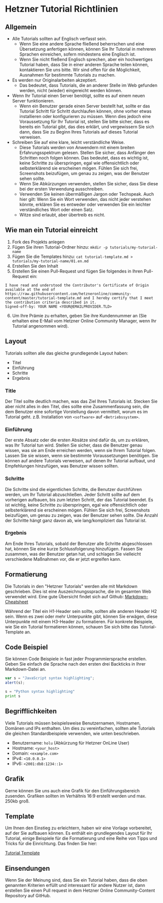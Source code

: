 # Hetzner Tutorial Richtlinien

## Allgemein
* Alle Tutorials sollten auf Englisch verfasst sein.
  * Wenn Sie eine andere Sprache fließend beherrschen und eine Übersetzung anfertigen können, können Sie Ihr Tutorial in mehreren Sprachen einreichen, sofern mindestens eine Englisch ist.
  * Wenn Sie nicht fließend Englisch sprechen, aber ein hochwertiges Tutorial haben, dass Sie in einer anderen Sprache teilen können, kontaktieren Sie uns bitte. Wir sind offen für die Möglichkeit, Ausnahmen für bestimmte Tutorials zu machen.
* Es werden nur Originalarbeiten akzeptiert.
  * Das bedeutet, dass Tutorials, die an anderer Stelle im Web gefunden werden, nicht (wieder) eingereicht werden können.
* Wenn Ihr Tutorial einen Server benötigt, sollte es auf einem neuen Server funktionieren.
  * Wenn ein Benutzer gerade einen Server bestellt hat, sollte er das Tutorial Schritt für Schritt durchlaufen können, ohne vorher etwas installieren oder konfigurieren zu müssen. Wenn dies jedoch eine Voraussetzung für Ihr Tutorial ist, stellen Sie bitte sicher, dass es bereits ein Tutorial gibt, das dies erklärt, und vergewissern Sie sich dann, dass Sie zu Beginn Ihres Tutorials auf dieses Tutorial verweisen.
* Schreiben Sie auf eine klare, leicht verständliche Weise.
  * Diese Tutorials werden von Anwendern mit einem breiten Erfahrungsspektrum gelesen. Stellen Sie sicher, dass Anfänger den Schritten noch folgen können. Das bedeutet, dass es wichtig ist, keine Schritte zu überspringen, egal wie offensichtlich oder selbsterklärend sie erscheinen mögen. Fühlen Sie sich frei, Screenshots beizufügen, um genau zu zeigen, was der Benutzer sehen sollte.
  * Wenn Sie Abkürzungen verwenden, stellen Sie sicher, dass Sie diese bei der ersten Verwendung ausschreiben.
  * Verwenden Sie keinen übermäßigen Jargon oder Techspeak. Auch hier gilt: Wenn Sie ein Wort verwenden, das nicht jeder verstehen könnte, erklären Sie es entweder oder verwenden Sie ein leichter verständliches Wort oder einen Satz.
  * Witze sind erlaubt, aber übertreib es nicht.
  
## Wie man ein Tutorial einreicht

1. Fork des Projekts anlegen
2. Fügen Sie ihren Tutorial-Ordner hinzu:
   `mkdir -p tutorials/my-tutorial-name`
3. Fügen Sie die Templates hinzu: 
   `cat tutorial-template.md > tutorials/my-tutorial-name/01.en.md`
4. Erstellen Sie den Inhalt
5. Erstellen Sie einen Pull-Request und fügen Sie folgendes in Ihren Pull-Request ein:

```
I have read and understood the Contributor's Certificate of Origin
available at the end of https://raw.githubusercontent.com/hetzneronline/community-content/master/tutorial-template.md and I hereby certify that I meet the contribution criteria described in it.
Signed-off-by: YOUR NAME <YOUR@EMAILPROVIDER.TLD>
```

6. Um Ihre Prämie zu erhalten, geben Sie ihre Kundennummer an (Sie erhalten eine E-Mail vom Hetzner Online Community Manager, wenn Ihr Tutorial angenommen wird).

## Layout
Tutorials sollten alle das gleiche grundlegende Layout haben:

 * Titel
 * Einführung
 * Schritte
 * Ergebnis
 
### Title
Der Titel sollte deutlich machen, was das Ziel Ihres Tutorials ist. Stecken Sie aber nicht alles in den Titel, dies sollte eine Zusammenfassung sein, die dem Benutzer eine sofortige Vorstellung davon vermittelt, worum es im Tutorial geht. z.B. Installation von `<software>` auf `<Betriebssystem>`.

### Einführung
Der erste Absatz oder die ersten Absätze sind dafür da, um zu erklären, was Ihr Tutorial tun wird. Stellen Sie sicher, dass die Benutzer genau wissen, was sie am Ende erreichen werden, wenn sie Ihrem Tutorial folgen. Lassen Sie sie wissen, wenn sie bestimmte Voraussetzungen benötigen. Sie können auf andere Tutorials verweisen, auf denen Ihr Tutorial aufbaut, und Empfehlungen hinzufügen, was Benutzer wissen sollten.

### Schritte
Die Schritte sind die eigentlichen Schritte, die Benutzer durchführen werden, um Ihr Tutorial abzuschließen. Jeder Schritt sollte auf dem vorherigen aufbauen, bis zum letzten Schritt, der das Tutorial beendet. Es ist wichtig, keine Schritte zu überspringen, egal wie offensichtlich oder selbsterklärend sie erscheinen mögen. Fühlen Sie sich frei, Screenshots beizufügen, um genau zu zeigen, was der Benutzer sehen sollte. Die Anzahl der Schritte hängt ganz davon ab, wie lang/kompliziert das Tutorial ist.

### Ergebnis
Am Ende Ihres Tutorials, sobald der Benutzer alle Schritte abgeschlossen hat, können Sie eine kurze Schlussfolgerung hinzufügen. Fassen Sie zusammen, was der Benutzer getan hat, und schlagen Sie vielleicht verschiedene Maßnahmen vor, die er jetzt ergreifen kann.

## Formatierung
Die Tutorials in den "Hetzner Tutorials" werden alle mit Markdown geschrieben. Dies ist eine Auszeichnungssprache, die im gesamten Web verwendet wird. Eine gute Übersicht findet sich auf Github:
[Markdown-Cheatsheet](https://github.com/adam-p/markdown-here/wiki/Markdown-Cheatsheet "Github")

Während der Titel ein H1-Header sein sollte, sollten alle anderen Header H2 sein. Wenn es zwei oder mehr Unterpunkte gibt, können Sie erwägen, diese Unterpunkte mit einem H3-Header zu formatieren.
Für konkrete Beispiele, wie Sie ein Tutorial formatieren können, schauen Sie sich bitte das Tutorial-Template an.

## Code Beispiel
Sie können Code Beispiele in fast jeder Programmiersprache erstellen. Geben Sie einfach die Sprache nach den ersten drei Backticks in Ihrer Markdown-Datei an.

```javascript
var s = "JavaScript syntax highlighting";
alert(s);
```
 
```python
s = "Python syntax highlighting"
print s
```

## Begrifflichkeiten
Viele Tutorials müssen beispielsweise Benutzernamen, Hostnamen, Domänen und IPs enthalten. Um dies zu vereinfachen, sollten alle Tutorials die gleichen Standardbeispiele verwenden, wie unten beschrieben.

* Benutzername: `holu` (Abkürzung für Hetzner OnLine User)
* Hostname: `<your_host>`
* Domain: `<example.com>`
* IPv4: `<10.0.0.1>`
* IPv6: `<2001:db8:1234::1>`

## Grafik
Gerne können Sie uns auch eine Grafik für den Einführungsbereich zusenden. Grafiken sollten im Verhältnis 16:9 erstellt werden und max. 250kb groß.

## Template
Um Ihnen den Einstieg zu erleichtern, haben wir eine Vorlage vorbereitet, auf der Sie aufbauen können. Es enthält ein grundlegendes Layout für Ihr Tutorial, einige Beispiele für die Formatierung und eine Reihe von Tipps und Tricks für die Einrichtung. Das finden Sie hier:

[Tutorial Template](tutorial-template.md)

## Einsendungen
Wenn Sie der Meinung sind, dass Sie ein Tutorial haben, dass die oben genannten Kriterien erfüllt und interessant für andere Nutzer ist, dann erstellen Sie einen Pull request in dem Hetzner Online Community-Content Repository auf GitHub.
 
